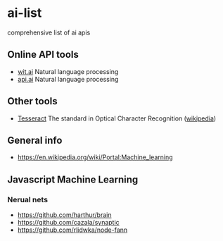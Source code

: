 # ai-list
comprehensive list of ai apis

Online API tools
------

- [wit.ai](https://wit.ai/) Natural language processing
- [api.ai](http://api.ai/) Natural language processing

Other tools
------

- [Tesseract](https://code.google.com/p/tesseract-ocr/) The standard in Optical Character Recognition ([wikipedia](http://en.wikipedia.org/wiki/Tesseract_%28software%29))

General info
-------

- https://en.wikipedia.org/wiki/Portal:Machine_learning

Javascript Machine Learning
------------

### Nerual nets

- https://github.com/harthur/brain
- https://github.com/cazala/synaptic
- https://github.com/rlidwka/node-fann
